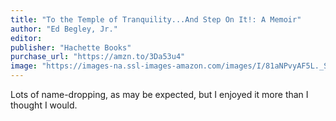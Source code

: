 ```yaml
---
title: "To the Temple of Tranquility...And Step On It!: A Memoir"
author: "Ed Begley, Jr."
editor:
publisher: "Hachette Books"
purchase_url: "https://amzn.to/3Da53u4"
image: "https://images-na.ssl-images-amazon.com/images/I/81aNPvyAF5L._SL75_.jpg"
---
```


Lots of name-dropping, as may be expected, but I enjoyed it more than I thought I would.
